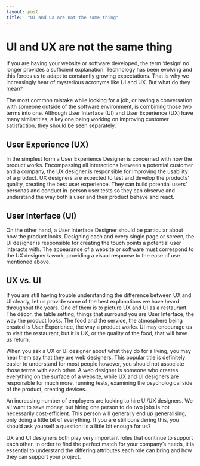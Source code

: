 ```yaml
---
layout: post
title:  "UI and UX are not the same thing"
---
```

# UI and UX are not the same thing
If you are having your website or software developed, the term ‘design’ no longer provides a sufficient explanation. Technology has been evolving and this forces us to adapt to constantly growing expectations. That is why we increasingly hear of mysterious acronyms like UI and UX. But what do they mean? 

The most common mistake while looking for a job, or having a conversation with someone outside of the software environment, is combining those two terms into one. Although User Interface (UI) and User Experience (UX) have many similarities, a key one being working on improving customer satisfaction, they should be seen separately.

## User Experience (UX)
In the simplest form a User Experience Designer is concerned with how the product works. Encompassing all interactions between a potential customer and a company, the UX designer is responsible for improving the usability of a product. UX designers are expected to test and develop the products’ quality, creating the best user experience. They can build potential users’ personas and conduct in-person user tests so they can observe and understand the way both a user and their product behave and react.

## User Interface (UI)
On the other hand, a User Interface Designer should be particular about how the product looks. Designing each and every single page or screen, the UI designer is responsible for creating the touch points a potential user interacts with. The appearance of a website or software must correspond to the UX designer’s work, providing a visual response to the ease of use mentioned above.

## UX vs. UI
If you are still having trouble understanding the difference between UX and UI clearly, let us provide some of the best explanations we have heard throughout the years. One of them is to picture UX and UI as a restaurant. The décor, the table setting, things that surround you are User Interface, the way the product looks. The food and the service, the atmosphere being created is User Experience, the way a product works. UI may encourage us to visit the restaurant, but it is UX, or the quality of the food, that will have us return.

When you ask a UX or UI designer about what they do for a living, you may hear them say that they are web designers. This popular title is definitely easier to understand for most people however, you should not associate those terms with each other. A web designer is someone who creates everything on the surface of a website, while UX and UI designers are responsible for much more, running tests, examining the psychological side of the product, creating devices.

An increasing number of employers are looking to hire UI/UX designers. We all want to save money, but hiring one person to do two jobs is not necessarily cost-efficient. This person will generally end up generalising, only doing a little bit of everything. If you are still considering this, you should ask yourself a question: is a little bit enough for us?

UX and UI designers both play very important roles that continue to support each other. In order to find the perfect match for your company’s needs, it is essential to understand the differing attributes each role can bring and how they can support your project. 
